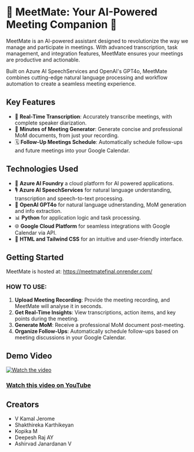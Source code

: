 # 🤝 MeetMate: Your AI-Powered Meeting Companion 🤝

MeetMate is an AI-powered assistant designed to revolutionize the way we manage and participate in meetings. With advanced transcription, task management, and integration features, MeetMate ensures your meetings are productive and actionable.

Built on Azure AI SpeechServices and OpenAI's GPT4o, MeetMate combines cutting-edge natural language processing and workflow automation to create a seamless meeting experience.

## Key Features

- 🎤 **Real-Time Transcription**: Accurately transcribe meetings, with complete speaker diarization.
- 📄 **Minutes of Meeting Generator**: Generate concise and professional MoM documents, from just your recording.
- 🗓️ **Follow-Up Meetings Schedule**: Automatically schedule follow-ups and future meetings into your Google Calendar.

## Technologies Used

- 🧠 **Azure AI Foundry** a cloud platform for AI powered applications.
- 🎙️ **Azure AI SpeechServices** for natural language understanding, transcription and speech-to-text processing.
- 🤖 **OpenAI GPT4o** for natural language udnerstanding, MoM generation and info extraction.
- 📊 **Python** for application logic and task processing.
- 🌐 **Google Cloud Platform** for seamless integrations with Google Calendar via API.
- 🎨 **HTML and Tailwind CSS** for an intuitive and user-friendly interface.

## Getting Started

MeetMate is hosted at: https://meetmatefinal.onrender.com/

### **HOW TO USE:**

1. **Upload Meeting Recording**: Provide the meeting recording, and MeetMate will analyse it in seconds.
2. **Get Real-Time Insights**: View transcriptions, action items, and key points during the meeting.
3. **Generate MoM**: Receive a professional MoM document post-meeting.
4. **Organize Follow-Ups**: Automatically schedule follow-ups based on meeting discussions in your Google Calendar.

## Demo Video
[![Watch the video](https://img.youtube.com/vi/KAbtrxh1IVg/maxresdefault.jpg)](https://youtu.be/KAbtrxh1IVg)

### [Watch this video on YouTube](https://youtu.be/KAbtrxh1IVg)

## Creators
- V Kamal Jerome
- Shakthireka Karthikeyan
- Kopika M
- Deepesh Raj AY
- Ashirvad Janardanan V
